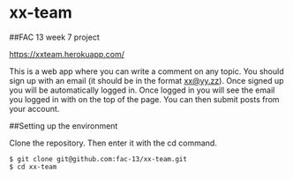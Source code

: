 # xx-team
##FAC 13 week 7 project

https://xxteam.herokuapp.com/

This is a web app where you can write a comment on any topic.
You should sign up with an email (it should be in the format xx@yy.zz).
Once signed up you will be automatically logged in.
Once logged in you will see the email you logged in with on the top of the page.
You can then submit posts from your account.


##Setting up the environment

Clone the repository. Then enter it with the cd command.
```
$ git clone git@github.com:fac-13/xx-team.git
$ cd xx-team
```
